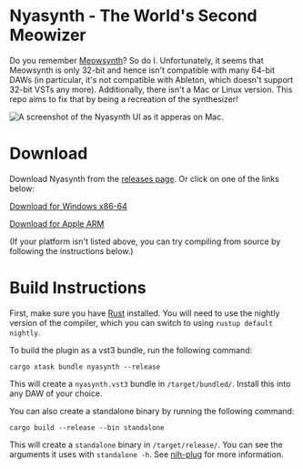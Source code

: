# Nyasynth - The World's Second Meowizer

Do you remember [Meowsynth](https://www.youtube.com/watch?v=_VYtQ9jP73s)? So do I. Unfortunately, it
seems that Meowsynth is only 32-bit and hence isn't compatible with many 64-bit DAWs (in particular,
it's not compatible with Ableton, which doesn't support 32-bit VSTs any more). Additionally, there
isn't a Mac or Linux version. This repo aims to fix that by being a recreation of the synthesizer!

![A screenshot of the Nyasynth UI as it apperas on Mac.](affinity_photo/ui_mac.png)

# Download
Download Nyasynth from the [releases page](https://github.com/a2aaron/nyasynth/releases/tag/1.0).
Or click on one of the links below:

[Download for Windows x86-64](https://github.com/a2aaron/nyasynth/releases/download/1.0/Nyasynth.1.0.Windows.x86-64.zip)

[Download for Apple ARM](https://github.com/a2aaron/nyasynth/releases/download/1.0/Nyasynth.1.0.Mac.OSX.AArch64.zip)

(If your platform isn't listed above, you can try compiling from source by following the instructions below.)

# Build Instructions
First, make sure you have [Rust](https://www.rust-lang.org/) installed. You will need to use the nightly version of the compiler, which you can switch to using `rustup default nightly`.

To build the plugin as a vst3 bundle, run the following command:

```
cargo xtask bundle nyasynth --release
```

This will create a `nyasynth.vst3` bundle in `/target/bundled/`. Install this into any DAW of your choice.


You can also create a standalone binary by running the following command:

```
cargo build --release --bin standalone
```

This will create a `standalone` binary in `/target/release/`. You can see the arguments it uses with `standalone -h`. See [nih-plug](https://github.com/robbert-vdh/nih-plug) for more information.